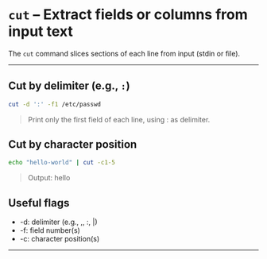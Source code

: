 # `cut` – Extract fields or columns from input text

The `cut` command slices sections of each line from input (stdin or file).

---

## Cut by delimiter (e.g., `:`)

```bash
cut -d ':' -f1 /etc/passwd
```
>Print only the first field of each line, using : as delimiter.

## Cut by character position
```bash
echo "hello-world" | cut -c1-5
```
>Output: hello


## Useful flags
- -d: delimiter (e.g., ,, :, |)
- -f: field number(s)
- -c: character position(s)

---